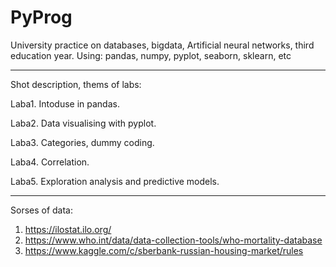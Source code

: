 # PyProg
University practice on databases, bigdata, Artificial neural networks, third education year.
Using: pandas, numpy, pyplot, seaborn, sklearn, etc

-------

Shot description, thems of labs:

Laba1. Intoduse in pandas.

Laba2. Data visualising with pyplot.

Laba3. Categories, dummy coding.

Laba4. Correlation.

Laba5. Exploration analysis and predictive models.

-----

Sorses of data:
1. https://ilostat.ilo.org/
2. https://www.who.int/data/data-collection-tools/who-mortality-database
3. https://www.kaggle.com/c/sberbank-russian-housing-market/rules

